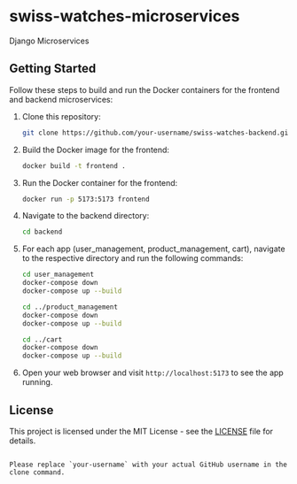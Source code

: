 # swiss-watches-microservices

Django Microservices

## Getting Started

Follow these steps to build and run the Docker containers for the frontend and backend microservices:

1. Clone this repository:

   ```bash
   git clone https://github.com/your-username/swiss-watches-backend.git
   ```

2. Build the Docker image for the frontend:

   ```bash
   docker build -t frontend .
   ```

3. Run the Docker container for the frontend:

   ```bash
   docker run -p 5173:5173 frontend
   ```

4. Navigate to the backend directory:

   ```bash
   cd backend
   ```

5. For each app (user_management, product_management, cart), navigate to the respective directory and run the following commands:

   ```bash
   cd user_management
   docker-compose down
   docker-compose up --build
   ```

   ```bash
   cd ../product_management
   docker-compose down
   docker-compose up --build
   ```

   ```bash
   cd ../cart
   docker-compose down
   docker-compose up --build
   ```

6. Open your web browser and visit `http://localhost:5173` to see the app running.

## License

This project is licensed under the MIT License - see the [LICENSE](LICENSE) file for details.
```

Please replace `your-username` with your actual GitHub username in the clone command.
